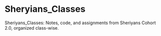 # Sheryians_Classes
Sheriyans_Classes: Notes, code, and assignments from Sheriyans Cohort 2.0, organized class-wise.
